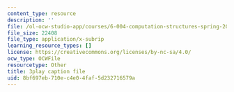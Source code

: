 ```yaml
---
content_type: resource
description: ''
file: /ol-ocw-studio-app/courses/6-004-computation-structures-spring-2017/8bf697eb710ec4e04faf5d232716579a_YEZUywtDJQ4.srt
file_size: 22408
file_type: application/x-subrip
learning_resource_types: []
license: https://creativecommons.org/licenses/by-nc-sa/4.0/
ocw_type: OCWFile
resourcetype: Other
title: 3play caption file
uid: 8bf697eb-710e-c4e0-4faf-5d232716579a
---
```

